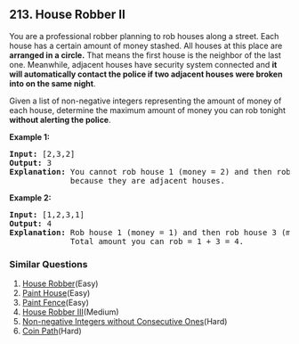 ## 213. House Robber II

<p>You are a professional robber planning to rob houses along a street. Each house has a certain amount of money stashed. All houses at this place are <strong>arranged in a circle.</strong> That means the first house is the neighbor of the last one. Meanwhile, adjacent houses have security system connected and&nbsp;<b>it will automatically contact the police if two adjacent houses were broken into on the same night</b>.</p>

<p>Given a list of non-negative integers representing the amount of money of each house, determine the maximum amount of money you can rob tonight <strong>without alerting the police</strong>.</p>

<p><strong>Example 1:</strong></p>

<pre>
<strong>Input:</strong> [2,3,2]
<strong>Output:</strong> 3
<strong>Explanation:</strong> You cannot rob house 1 (money = 2) and then rob house 3 (money = 2),
&nbsp;            because they are adjacent houses.
</pre>

<p><strong>Example 2:</strong></p>

<pre>
<strong>Input:</strong> [1,2,3,1]
<strong>Output:</strong> 4
<strong>Explanation:</strong> Rob house 1 (money = 1) and then rob house 3 (money = 3).
&nbsp;            Total amount you can rob = 1 + 3 = 4.</pre>


### Similar Questions
  1. [House Robber](https://github.com/openset/leetcode/tree/master/solution/house-robber)(Easy)
  1. [Paint House](https://github.com/openset/leetcode/tree/master/solution/paint-house)(Easy)
  1. [Paint Fence](https://github.com/openset/leetcode/tree/master/solution/paint-fence)(Easy)
  1. [House Robber III](https://github.com/openset/leetcode/tree/master/solution/house-robber-iii)(Medium)
  1. [Non-negative Integers without Consecutive Ones](https://github.com/openset/leetcode/tree/master/solution/non-negative-integers-without-consecutive-ones)(Hard)
  1. [Coin Path](https://github.com/openset/leetcode/tree/master/solution/coin-path)(Hard)
